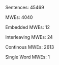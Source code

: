 Sentences: 45469

MWEs: 4040

Embedded MWEs: 12

Interleaving MWEs: 24

Continous MWEs: 2613

Single Word MWEs: 1